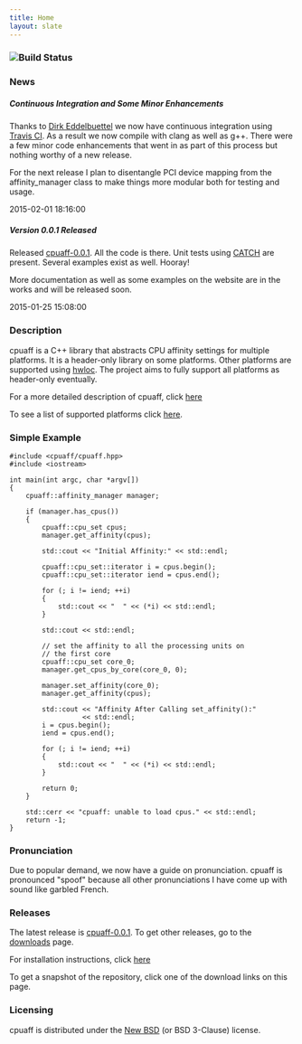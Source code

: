 ```yaml
---
title: Home
layout: slate
---
```

### ![Build Status](https://travis-ci.org/dcdillon/cpuaff.svg?branch=master)

### News

##### Continuous Integration and Some Minor Enhancements

Thanks to [Dirk Eddelbuettel](https://github.com/eddelbuettel) we now have continuous integration using [Travis CI](https://travis-ci.org).  As a result we now compile with clang as well as g++.  There were a few minor code enhancements that went in as part of this process but nothing worthy of a new release.

For the next release I plan to disentangle PCI device mapping from the affinity_manager class to make things more modular both for testing and usage.

2015-02-01 18:16:00

##### Version 0.0.1 Released

Released [cpuaff-0.0.1](releases/cpuaff-0.0.1.tar.gz).  All the code is there.  Unit tests using [CATCH](https://github.com/philsquared/Catch) are present.  Several examples exist as well.  Hooray!

More documentation as well as some examples on the website are in the works and will be released soon.

2015-01-25 15:08:00

### Description

cpuaff is a C++ library that abstracts CPU affinity settings for multiple platforms.  It is a header-only library on some platforms.  Other platforms are supported using [hwloc](http://www.open-mpi.org/projects/hwloc/).  The project aims to fully support all platforms as header-only eventually.

For a more detailed description of cpuaff, click [here](details.html)

To see a list of supported platforms click [here](supported_platforms.html).

### Simple Example

    #include <cpuaff/cpuaff.hpp>
    #include <iostream>
    
    int main(int argc, char *argv[])
    {
        cpuaff::affinity_manager manager;
    
        if (manager.has_cpus())
        {
            cpuaff::cpu_set cpus;
            manager.get_affinity(cpus);
    
            std::cout << "Initial Affinity:" << std::endl;
    
            cpuaff::cpu_set::iterator i = cpus.begin();
            cpuaff::cpu_set::iterator iend = cpus.end();
    
            for (; i != iend; ++i)
            {
                std::cout << "  " << (*i) << std::endl;
            }
    
            std::cout << std::endl;
    
            // set the affinity to all the processing units on
            // the first core
            cpuaff::cpu_set core_0;
            manager.get_cpus_by_core(core_0, 0);
    
            manager.set_affinity(core_0);
            manager.get_affinity(cpus);
    
            std::cout << "Affinity After Calling set_affinity():"
                      << std::endl;
            i = cpus.begin();
            iend = cpus.end();
    
            for (; i != iend; ++i)
            {
                std::cout << "  " << (*i) << std::endl;
            }
    
            return 0;
        }
    
        std::cerr << "cpuaff: unable to load cpus." << std::endl;
        return -1;
    }

### Pronunciation

Due to popular demand, we now have a guide on pronunciation.  cpuaff is pronounced "spoof" because all other pronunciations I have come up with sound like garbled French.

### Releases

The latest release is [cpuaff-0.0.1](releases/cpuaff-0.0.1.tar.gz).  To get other releases, go to the [downloads](downloads.html) page.

For installation instructions, click [here](installation.html)

To get a snapshot of the repository, click one of the download links on this page.

### Licensing

cpuaff is distributed under the [New BSD](http://opensource.org/licenses/BSD-3-Clause) (or BSD 3-Clause) license.

